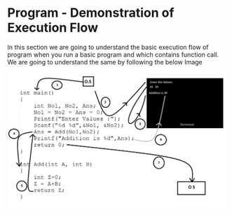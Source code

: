 # Program - Demonstration of Execution Flow
In this section we are going to understand the basic execution flow of program when you run a basic program and which contains function call. We are going to understand the same by following the below Image<br>



<img src="DemonstrationOfExecution.png" alt="Centered Image" width="500">

